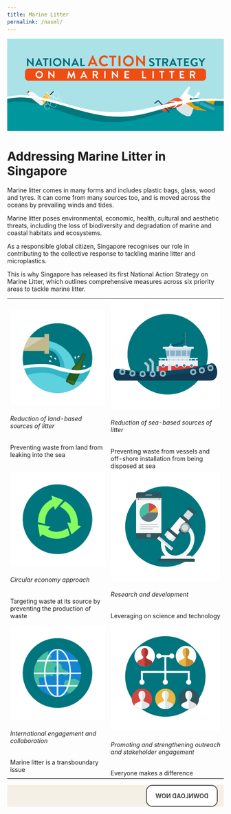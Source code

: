 ```yaml
---
title: Marine Litter
permalink: /nasml/
---  
```


<style>

.back {
  background: #F4F0E5;
  transform: rotateY(-180deg);
  padding: 0 1em;
}
/* .back .button {
  background: linear-gradient(135deg, #1a9be6, #1a57e6);
}
.back .button:before {
  box-shadow: 0 0 10px 10px rgba(26, 87, 230, 0.25);
  background-color: rgba(26, 87, 230, 0.25);
} */
.card:hover .back {
  transform: rotateY(0deg);
}
.card:nth-child(even) .back {
  transform: rotateY(180deg);
}
/* .card:nth-child(even) .back .button {
  background: linear-gradient(135deg, #e61a80, #e61a3c);
}
.card:nth-child(even) .back .button:before {
  box-shadow: 0 0 10px 10px rgba(230, 26, 60, 0.25);
  background-color: rgba(230, 26, 60, 0.25);
} */
.card:nth-child(even):hover .back {
  transform: rotateY(0deg);
}


.button {
  cursor: pointer;
  -webkit-backface-visibility: hidden;
  backface-visibility: hidden;
  font: inherit;
  border: none;
  position: relative;
  transition: 300ms ease;
  color: #484848 !important;
  text-transform: uppercase;
  text-decoration: none;
  background: #ffffff;
  padding: 15px 20px;
  border: 2px solid #484848;
  display: inline-block;
  transition: all 0.4s ease 0s;
  border-radius: 15px;
  font-weight: bold;
  text-decoration: none !important;
}
.button:before {
  transition: 300ms ease;
  position: absolute;
  display: block;
  content: "";
  transform: translateZ(-40px);
  -webkit-backface-visibility: hidden;
  backface-visibility: hidden;
  height: calc(100% - 20px);
  width: calc(100% - 20px);
  border-radius: 100px;
  left: 10px;
  top: 16px;
}
.button:hover {
  transform: translateZ(55px);
  color: #ffffff !important;
  background: #4a96b0;
  border-color: #4a96b0 !important;
  transition: all 0.4s ease 0s;
  text-decoration: none;
}
.button:hover:before {
  transform: translateZ(-45px);
}
.button:active {
  transform: translateZ(20px);
}
.button:active:before {
  transform: translateZ(-20px);
  top: 10px;
}



</style>


<img src="/images/nasml/titlebar.png" alt="national action strategy titlebar">

<h1><b>Addressing Marine Litter in Singapore</b></h1>

Marine litter comes in many forms and includes plastic bags, glass, wood and tyres. It can come from many sources too, and is moved across the oceans by prevailing winds and tides.

Marine litter poses environmental, economic, health, cultural and aesthetic threats, including the loss of biodiversity and degradation of marine and coastal habitats and ecosystems.

As a responsible global citizen, Singapore recognises our role in contributing to the collective response to tackling marine litter and microplastics. 

This is why Singapore has released its first National Action Strategy on Marine Litter, which outlines comprehensive measures across six priority areas to tackle marine litter.

<table>
     <tr>
           <td>
             <img src="/images/nasml/1.png" alt="Reduction of land-based sources of litter">
              <h6>Reduction of land-based sources of litter</h6>
              Preventing waste from land from leaking into the sea</td>
           <td>
             <img src="/images/nasml/2.png" alt="Reduction of sea-based sources of litter">
             <h6>Reduction of sea-based sources of litter</h6>
Preventing waste from vessels and off-shore installation from being disposed at sea</td>
      </tr>
  <tr>
           <td>
             <img src="/images/nasml/3.png" alt="Circular economy approach">
              <h6>Circular economy approach</h6>
              Targeting waste at its source by preventing the production of waste</td>
           <td>
             <img src="/images/nasml/4.png" alt="Research and development">
             <h6>Research and development</h6>
             Leveraging on science and technology</td>
      </tr>
    <tr>
           <td>
             <img src="/images/nasml/5.png" alt="International engagement and collaboration">
              <h6>International engagement and collaboration</h6>
            Marine litter is a transboundary issue</td>
           <td>
             <img src="/images/nasml/6.png" alt="outreach and stakeholder engagement">
             <h6>Promoting and strengthening outreach and stakeholder engagement</h6>
             Everyone makes a difference</td>
      </tr>
</table>


<div class="back">
      <div>
        <a href="/images/nasml/nasml.pdf"><button class="button">Download Now</button></a>
      </div>
    </div>
